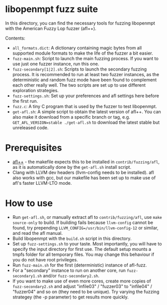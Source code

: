 libopenmpt fuzz suite
=====================

In this directory, you can find the necessary tools for fuzzing libopenmpt with
the American Fuzzy Lop fuzzer (afl++).

Contents:

* `all_formats.dict`: A dictionary containing magic bytes from all supported
  module formats to make the life of the fuzzer a bit easier.
* `fuzz-main.sh`: Script to launch the main fuzzing process. If you want to
  use just one fuzzer instance, run this one.
* `fuzz-secondary[1|2].sh`: Scripts to launch the secondary fuzzing process. It
  is recommended to run at least two fuzzer instances, as the deterministic and
  random fuzz mode have been found to complement each other really well. The two
  scripts are set up to use different exploration strategies.
* `fuzz-settings.sh`: Set up your preferences and afl settings here before the
  first run.
* `fuzz.c`: A tiny C program that is used by the fuzzer to test libopenmpt.
* `get-afl.sh`: A simple script to obtain the latest version of afl++.
  You can also make it download from a specific branch or tag, e.g.
  `GET_AFL_VERSION=stable ./get-afl.sh` to download the latest stable but
  unreleased code.

Prerequisites
=============
* [afl++](https://github.com/AFLplusplus/AFLplusplus) - the makefile expects
  this to be installed in `contrib/fuzzing/afl`, as it is automatically done by
  the `get-afl.sh` install script.
* Clang with LLVM dev headers (llvm-config needs to be installed).
  afl also works with gcc, but our makefile has been set up to make use of afl's
  faster LLVM-LTO mode.

How to use
==========
* Run `get-afl.sh`, or manually extract afl to `contrib/fuzzing/afl`, use
  `make source-only` to build. If building fails because `llvm-config` cannot be
  found, try prepending `LLVM_CONFIG=/usr/bin/llvm-config-12` or similar, and
  read the afl manual.
* Build libopenmpt with the `build.sh` script in this directory.
* Set up `fuzz-settings.sh` to your taste. Most importantly, you will have to
  specify the input directory for first use.
  The default setup mounts a tmpfs folder for all temporary files. You may
  change this behaviour if you do not have root privileges.
* Run `fuzz-main.sh` for the first (deterministic) instance of afl-fuzz.
* For a "secondary" instance to run on another core, run `fuzz-secondary1.sh`
  and/or `fuzz-secondary2.sh`.
* If you want to make use of even more cores, create more copies of
  `fuzz-secondary2.sh` and adjust "infile03" / "fuzzer03" to
  "infile04" / "fuzzer04" and so on (they need to be unique). Try varying the
  fuzzing strategey (the -p parameter) to get results more quickly.
